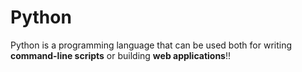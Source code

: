# Python

Python is a programming language that can be used both for writing **command-line scripts** or building **web applications**!!
